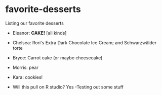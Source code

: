 # favorite-desserts

Listing our favorite desserts

- Eleanor: **CAKE!** [all kinds]
- Chelsea: Rori's Extra Dark Chocolate Ice Cream; and Schwarzwälder torte
- Bryce: Carrot cake (or maybe cheesecake)
- Morris: pear
- Kara: cookies!

- Will this pull on R studio? Yes
-Testing out some stuff


